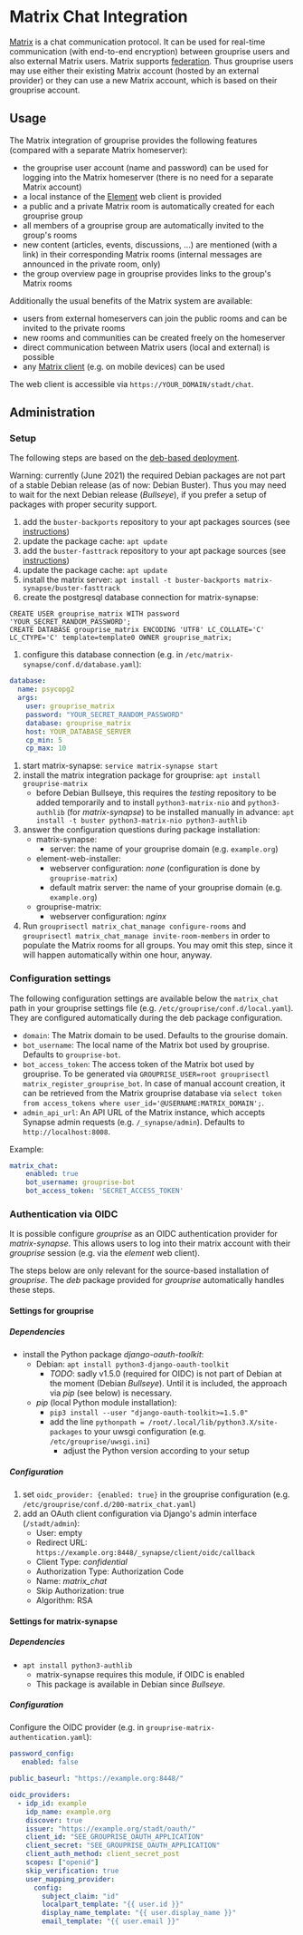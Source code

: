 # Matrix Chat Integration

[Matrix](https://matrix.org/) is a chat communication protocol.
It can be used for real-time communication (with end-to-end encryption) between grouprise users
and also external Matrix users.
Matrix supports [federation](https://en.wikipedia.org/wiki/Federation_(information_technology)).
Thus grouprise users may use either their existing Matrix account (hosted by an external provider)
or they can use a new Matrix account, which is based on their grouprise account.

## Usage

The Matrix integration of grouprise provides the following features (compared with a separate
Matrix homeserver):

* the grouprise user account (name and password) can be used for logging into the Matrix homeserver
  (there is no need for a separate Matrix account)
* a local instance of the [Element](https://github.com/vector-im/element-web) web client is
  provided
* a public and a private Matrix room is automatically created for each grouprise group
* all members of a grouprise group are automatically invited to the group's rooms
* new content (articles, events, discussions, ...) are mentioned (with a link) in their
  corresponding Matrix rooms (internal messages are announced in the private room, only)
* the group overview page in grouprise provides links to the group's Matrix rooms

Additionally the usual benefits of the Matrix system are available:

* users from external homeservers can join the public rooms and can be invited to the private rooms
* new rooms and communities can be created freely on the homeserver
* direct communication between Matrix users (local and external) is possible
* any [Matrix client](https://matrix.org/clients/) (e.g. on mobile devices) can be used

The web client is accessible via `https://YOUR_DOMAIN/stadt/chat`.


## Administration

### Setup

The following steps are based on the [deb-based deployment](../deployment/deb).

Warning: currently (June 2021) the required Debian packages are not part of a stable Debian
release (as of now: Debian Buster).
Thus you may need to wait for the next Debian release (*Bullseye*), if you prefer a setup of
packages with proper security support.

1. add the `buster-backports` repository to your apt packages sources (see [instructions](https://backports.debian.org/Instructions/))
1. update the package cache: `apt update`
1. add the `buster-fasttrack` repository to your apt package sources (see [instructions](https://fasttrack.debian.net/))
1. update the package cache: `apt update`
1. install the matrix server: `apt install -t buster-backports matrix-synapse/buster-fasttrack`
1. create the postgresql database connection for matrix-synapse:
```
CREATE USER grouprise_matrix WITH password 'YOUR_SECRET_RANDOM_PASSWORD';
CREATE DATABASE grouprise_matrix ENCODING 'UTF8' LC_COLLATE='C' LC_CTYPE='C' template=template0 OWNER grouprise_matrix;
```
1. configure this database connection (e.g. in `/etc/matrix-synapse/conf.d/database.yaml`):
```yaml
database:
  name: psycopg2
  args:
    user: grouprise_matrix
    password: "YOUR_SECRET_RANDOM_PASSWORD"
    database: grouprise_matrix
    host: YOUR_DATABASE_SERVER
    cp_min: 5
    cp_max: 10
```
1. start matrix-synapse: `service matrix-synapse start`
1. install the matrix integration package for grouprise: `apt install grouprise-matrix`
    * before Debian Bullseye, this requires the *testing* repository to be added temporarily and to install `python3-matrix-nio` and `python3-authlib` (for *matrix-synapse*) to be installed manually in advance: `apt install -t buster python3-matrix-nio python3-authlib`
1. answer the configuration questions during package installation:
    * matrix-synapse:
        * server: the name of your grouprise domain (e.g. `example.org`)
    * element-web-installer:
        * webserver configuration: *none* (configuration is done by `grouprise-matrix`)
        * default matrix server: the name of your grouprise domain (e.g. `example.org`)
    * grouprise-matrix:
        * webserver configuration: *nginx*
1. Run `grouprisectl matrix_chat_manage configure-rooms` and `grouprisectl matrix_chat_manage invite-room-members` in order to populate the Matrix rooms for all groups.  You may omit this step, since it will happen automatically within one hour, anyway.


### Configuration settings

The following configuration settings are available below the `matrix_chat` path in your grouprise settings file (e.g. `/etc/grouprise/conf.d/local.yaml`).
They are configured automatically during the deb package configuration.

* `domain`: The Matrix domain to be used.  Defaults to the grourise domain.
* `bot_username`: The local name of the Matrix bot used by grouprise.  Defaults to `grouprise-bot`.
* `bot_access_token`: The access token of the Matrix bot used by grouprise.  To be generated via
  `GROUPRISE_USER=root grouprisectl matrix_register_grouprise_bot`.  In case of manual account
  creation, it can be retrieved from the Matrix grouprise database via
  `select token from access_tokens where user_id='@USERNAME:MATRIX_DOMAIN';`.
* `admin_api_url`: An API URL of the Matrix instance, which accepts Synapse admin requests
  (e.g. `/_synapse/admin`).  Defaults to `http://localhost:8008`.

Example:
```yaml
matrix_chat:
    enabled: true
    bot_username: grouprise-bot
    bot_access_token: 'SECRET_ACCESS_TOKEN'
```


### Authentication via OIDC

It is possible configure *grouprise* as an OIDC authentication provider for *matrix-synapse*.
This allows users to log into their matrix account with their *grouprise* session (e.g. via
the *element* web client).

The steps below are only relevant for the source-based installation of *grouprise*.
The *deb* package provided for *grouprise* automatically handles these steps.

#### Settings for grouprise

##### Dependencies

* install the Python package *django-oauth-toolkit*:
    * Debian: `apt install python3-django-oauth-toolkit`
        * *TODO*: sadly v1.5.0 (required for OIDC) is not part of Debian at the moment (Debian *Bullseye*).  Until it is included, the approach via *pip* (see below) is necessary.
    * *pip* (local Python module installation):
        * `pip3 install --user "django-oauth-toolkit>=1.5.0"`
        * add the line `pythonpath = /root/.local/lib/python3.X/site-packages` to your uwsgi configuration (e.g. `/etc/grouprise/uwsgi.ini`)
            * adjust the Python version according to your setup

##### Configuration

1. set `oidc_provider: {enabled: true}` in the grouprise configuration (e.g. `/etc/grouprise/conf.d/200-matrix_chat.yaml`)
2. add an OAuth client configuration via Django's admin interface (`/stadt/admin`):
    * User: empty
    * Redirect URL: `https://example.org:8448/_synapse/client/oidc/callback`
    * Client Type: *confidential*
    * Authorization Type: Authorization Code
    * Name: *matrix_chat*
    * Skip Authorization: true
    * Algorithm: RSA

#### Settings for matrix-synapse

##### Dependencies

* `apt install python3-authlib`
    * matrix-synapse requires this module, if OIDC is enabled
    * This package is available in Debian since *Bullseye*.

##### Configuration

Configure the OIDC provider (e.g. in `grouprise-matrix-authentication.yaml`):
```yaml
password_config:
   enabled: false

public_baseurl: "https://example.org:8448/"

oidc_providers:
  - idp_id: example
    idp_name: example.org
    discover: true
    issuer: "https://example.org/stadt/oauth/"
    client_id: "SEE_GROUPRISE_OAUTH_APPLICATION"
    client_secret: "SEE_GROUPRISE_OAUTH_APPLICATION"
    client_auth_method: client_secret_post
    scopes: ["openid"]
    skip_verification: true
    user_mapping_provider:
      config:
        subject_claim: "id"
        localpart_template: "{{ user.id }}"
        display_name_template: "{{ user.display_name }}"
        email_template: "{{ user.email }}"
```
